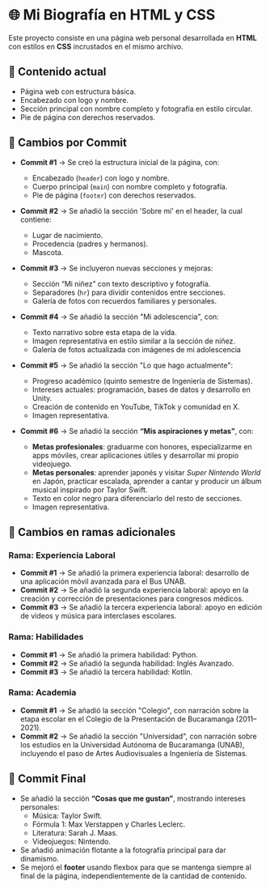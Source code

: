 # 🌐 Mi Biografía en HTML y CSS

Este proyecto consiste en una página web personal desarrollada en **HTML** con estilos en **CSS** incrustados en el mismo archivo.

## 📂 Contenido actual

- Página web con estructura básica.  
- Encabezado con logo y nombre.  
- Sección principal con nombre completo y fotografía en estilo circular.  
- Pie de página con derechos reservados.  

## 📝 Cambios por Commit

- **Commit #1** → Se creó la estructura inicial de la página, con:
  - Encabezado (`header`) con logo y nombre.
  - Cuerpo principal (`main`) con nombre completo y fotografía.
  - Pie de página (`footer`) con derechos reservados.

- **Commit #2** → Se añadió la sección 'Sobre mí' en el header, la cual contiene:
  - Lugar de nacimiento.
  - Procedencia (padres y hermanos).
  - Mascota.

- **Commit #3** → Se incluyeron nuevas secciones y mejoras:
  - Sección “Mi niñez” con texto descriptivo y fotografía.
  - Separadores (`hr`) para dividir contenidos entre secciones.
  - Galería de fotos con recuerdos familiares y personales.

- **Commit #4** → Se añadió la sección "Mi adolescencia", con:
  - Texto narrativo sobre esta etapa de la vida.
  - Imagen representativa en estilo similar a la sección de niñez.
  - Galería de fotos actualizada con imágenes de mi adolescencia

- **Commit #5** → Se añadió la sección "Lo que hago actualmente":
  - Progreso académico (quinto semestre de Ingeniería de Sistemas).
  - Intereses actuales: programación, bases de datos y desarrollo en Unity.
  - Creación de contenido en YouTube, TikTok y comunidad en X.
  - Imagen representativa.

- **Commit #6** → Se añadió la sección **“Mis aspiraciones y metas”**, con:
  - **Metas profesionales**: graduarme con honores, especializarme en apps móviles, crear aplicaciones útiles y desarrollar mi propio videojuego.  
  - **Metas personales**: aprender japonés y visitar *Super Nintendo World* en Japón, practicar escalada, aprender a cantar y producir un álbum musical inspirado por Taylor Swift.  
  - Texto en color negro para diferenciarlo del resto de secciones.  
  - Imagen representativa.

## 🌿 Cambios en ramas adicionales

### Rama: Experiencia Laboral
- **Commit #1** → Se añadió la primera experiencia laboral: desarrollo de una aplicación móvil avanzada para el Bus UNAB.  
- **Commit #2** → Se añadió la segunda experiencia laboral: apoyo en la creación y corrección de presentaciones para congresos médicos.  
- **Commit #3** → Se añadió la tercera experiencia laboral: apoyo en edición de videos y música para interclases escolares.

### Rama: Habilidades
- **Commit #1** → Se añadió la primera habilidad: Python.
- **Commit #2** → Se añadió la segunda habilidad: Inglés Avanzado.
- **Commit #3** → Se añadió la tercera habilidad: Kotlin.

### Rama: Academia
- **Commit #1** → Se añadió la sección "Colegio", con narración sobre la etapa escolar en el Colegio de la Presentación de Bucaramanga (2011–2021).
- **Commit #2** → Se añadió la sección "Universidad", con narración sobre los estudios en la Universidad Autónoma de Bucaramanga (UNAB), incluyendo el paso de Artes Audiovisuales a Ingeniería de Sistemas.


## 🚀 Commit Final
  - Se añadió la sección **“Cosas que me gustan”**, mostrando intereses personales:
    - Música: Taylor Swift.
    - Fórmula 1: Max Verstappen y Charles Leclerc.
    - Literatura: Sarah J. Maas.
    - Videojuegos: Nintendo.
  - Se añadió animación flotante a la fotografía principal para dar dinamismo.
  - Se mejoró el **footer** usando flexbox para que se mantenga siempre al final de la página, independientemente de la cantidad de contenido.